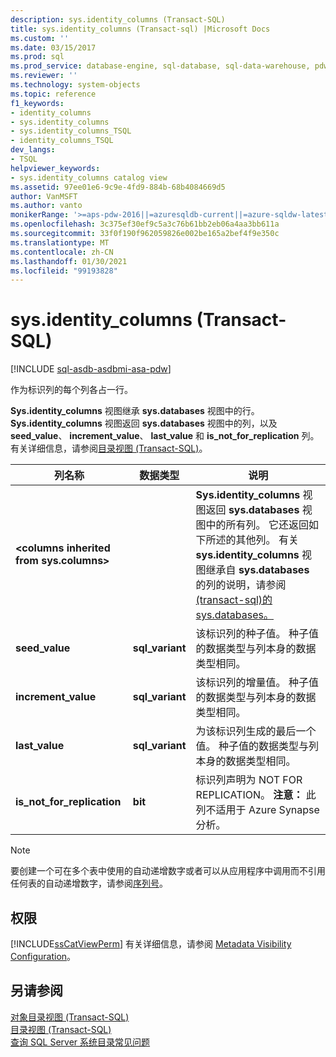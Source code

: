 ```yaml
---
description: sys.identity_columns (Transact-SQL)
title: sys.identity_columns (Transact-sql) |Microsoft Docs
ms.custom: ''
ms.date: 03/15/2017
ms.prod: sql
ms.prod_service: database-engine, sql-database, sql-data-warehouse, pdw
ms.reviewer: ''
ms.technology: system-objects
ms.topic: reference
f1_keywords:
- identity_columns
- sys.identity_columns
- sys.identity_columns_TSQL
- identity_columns_TSQL
dev_langs:
- TSQL
helpviewer_keywords:
- sys.identity_columns catalog view
ms.assetid: 97ee01e6-9c9e-4fd9-884b-68b4084669d5
author: VanMSFT
ms.author: vanto
monikerRange: '>=aps-pdw-2016||=azuresqldb-current||=azure-sqldw-latest||>=sql-server-2016||>=sql-server-linux-2017||=azuresqldb-mi-current'
ms.openlocfilehash: 3c375ef30ef9c5a3c76b61bb2eb06a4aa3bb611a
ms.sourcegitcommit: 33f0f190f962059826e002be165a2bef4f9e350c
ms.translationtype: MT
ms.contentlocale: zh-CN
ms.lasthandoff: 01/30/2021
ms.locfileid: "99193828"
---
```

# <a name="sysidentity_columns-transact-sql"></a>sys.identity_columns (Transact-SQL)
[!INCLUDE [sql-asdb-asdbmi-asa-pdw](../../includes/applies-to-version/sql-asdb-asdbmi-asa-pdw.md)]

  作为标识列的每个列各占一行。  
  
 **Sys.identity_columns** 视图继承 **sys.databases** 视图中的行。 **Sys.identity_columns** 视图返回 **sys.databases** 视图中的列，以及 **seed_value**、 **increment_value**、 **last_value** 和 **is_not_for_replication** 列。 有关详细信息，请参阅[目录视图 (Transact-SQL)](../../relational-databases/system-catalog-views/catalog-views-transact-sql.md)。  
  
|列名称|数据类型|说明|  
|-----------------|---------------|-----------------|  
|**\<columns inherited from sys.columns>**||**Sys.identity_columns** 视图返回 **sys.databases** 视图中的所有列。 它还返回如下所述的其他列。 有关 **sys.identity_columns** 视图继承自 **sys.databases** 的列的说明，请参阅 [&#40;transact-sql&#41;的 sys.databases。](../../relational-databases/system-catalog-views/sys-columns-transact-sql.md)|  
|**seed_value**|**sql_variant**|该标识列的种子值。 种子值的数据类型与列本身的数据类型相同。|  
|**increment_value**|**sql_variant**|该标识列的增量值。 种子值的数据类型与列本身的数据类型相同。|  
|**last_value**|**sql_variant**|为该标识列生成的最后一个值。 种子值的数据类型与列本身的数据类型相同。|  
|**is_not_for_replication**|**bit**|标识列声明为 NOT FOR REPLICATION。 **注意：** 此列不适用于 Azure Synapse 分析。|  
  
> [!NOTE]  
>  要创建一个可在多个表中使用的自动递增数字或者可以从应用程序中调用而不引用任何表的自动递增数字，请参阅[序列号](../../relational-databases/sequence-numbers/sequence-numbers.md)。  
  
## <a name="permissions"></a>权限  
 [!INCLUDE[ssCatViewPerm](../../includes/sscatviewperm-md.md)] 有关详细信息，请参阅 [Metadata Visibility Configuration](../../relational-databases/security/metadata-visibility-configuration.md)。  
  
## <a name="see-also"></a>另请参阅  
 [对象目录视图 (Transact-SQL)](../../relational-databases/system-catalog-views/object-catalog-views-transact-sql.md)   
 [目录视图 (Transact-SQL)](../../relational-databases/system-catalog-views/catalog-views-transact-sql.md)   
 [查询 SQL Server 系统目录常见问题](../../relational-databases/system-catalog-views/querying-the-sql-server-system-catalog-faq.md)  
  
  
